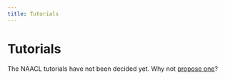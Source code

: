 ```yaml
---
title: Tutorials
---
```


# Tutorials

The NAACL tutorials have not been decided yet. Why not [propose one](call-for-tutorials.html)?
